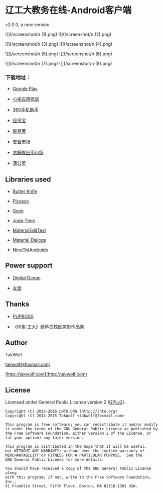 ﻿# 辽工大教务在线-Android客户端 #

v2.0.0, a new version.

![](/screenshot/n (1).png) ![](/screenshot/n (2).png)

![](/screenshot/n (3).png) ![](/screenshot/n (4).png)

![](/screenshot/n (5).png) ![](/screenshot/n (6).png)

![](/screenshot/n (7).png) ![](/screenshot/n (8).png)

### 下载地址： ###

- [Google Play](https://play.google.com/store/apps/details?id=com.lntu.online)

- [小米应用商店](http://app.mi.com/detail/81673)

- [360手机助手](http://zhushou.360.cn/detail/index/soft_id/1964733?recrefer=SE_D_%E8%BE%BD%E5%B7%A5%E5%A4%A7%E6%95%99%E5%8A%A1%E5%9C%A8%E7%BA%BF)

- [应用宝](http://android.myapp.com/myapp/detail.htm?apkName=com.lntu.online)

- [豌豆荚](http://www.wandoujia.com/apps/com.lntu.online)

- [安智市场](http://www.anzhi.com/soft_1863172.html)

- [木蚂蚁应用市场](http://www.mumayi.com/android-851065.html?1412616355)

- [蒲公英](http://www.pgyer.com/azjwzx)

## Libraries used ##

- [Butter Knife](https://github.com/JakeWharton/butterknife)

- [Picasso](https://github.com/square/picasso)

- [Gson](https://code.google.com/p/google-gson)

- [Joda-Time](http://www.joda.org/joda-time)

- [MaterialEditText](https://github.com/rengwuxian/MaterialEditText)

- [Material Dialogs](https://github.com/afollestad/material-dialogs)

- [NineOldAndroids](http://nineoldandroids.com)

## Power support ##

- [Digital Ocean](https://www.digitalocean.com)

- [友盟](http://www.umeng.com)

## Thanks ##

- [PUPBOSS](http://pupboss.com)

- 《印象·工大》葫芦岛校区掠影作品集

## Author ##

TakWolf

[takwolf@foxmail.com](mailto:takwolf@foxmail.com)

[http://takwolf.com](http://takwolf.com)

## License ##

Licensed under General Public License version 2 ([GPLv2](http://www.gnu.org/licenses/old-licenses/gpl-2.0.html)).

    Copyright (C) 2015-2016 LNTU.ORG (http://lntu.org)
    Copyright (C) 2014-2015 TakWolf <takwolf@foxmail.com>
    
    This program is free software; you can redistribute it and/or modify
    it under the terms of the GNU General Public License as published by
    the Free Software Foundation; either version 2 of the License, or
    (at your option) any later version.
    
    This program is distributed in the hope that it will be useful,
    but WITHOUT ANY WARRANTY; without even the implied warranty of
    MERCHANTABILITY or FITNESS FOR A PARTICULAR PURPOSE.  See the
    GNU General Public License for more details.
    
    You should have received a copy of the GNU General Public License along
    with this program; if not, write to the Free Software Foundation, Inc.,
    51 Franklin Street, Fifth Floor, Boston, MA 02110-1301 USA.
